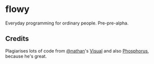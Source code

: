 # flowy
Everyday programming for ordinary people. Pre-pre-alpha.

## Credits 

Plagiarises lots of code from [@nathan](https://github.com/nathan)'s [Visual](https://github.com/nathan/visual) and also [Phosphorus](https://github.com/nathan/phosphorus), because he's great.
